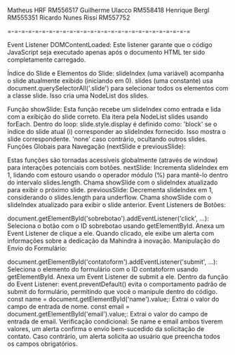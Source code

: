 Matheus HRF RM556517
Guilherme Ulacco RM558418
Henrique Bergl RM555351
Ricardo Nunes Rissi RM557752

=-=-=-=-=-=-=-=-=-=-=-=-=-=-=-=-=-=-=-=-=-=-=-=-=-=-=

Event Listener DOMContentLoaded: Este listener garante que o código JavaScript seja executado apenas após o documento HTML ter sido completamente carregado.

Índice do Slide e Elementos do Slide:
slideIndex (uma variável) acompanha o slide atualmente exibido (iniciando em 0).
slides (uma constante) usa document.querySelectorAll('.slide') para selecionar todos os elementos com a classe slide. Isso cria uma NodeList dos slides.

Função showSlide:
Esta função recebe um slideIndex como entrada e lida com a exibição do slide correto.
Ela itera pela NodeList slides usando forEach.
Dentro do loop:
slide.style.display é definido como:
'block' se o índice do slide atual (i) corresponder ao slideIndex fornecido. Isso mostra o slide correspondente.
'none' caso contrário, ocultando outros slides.
Funções Globais para Navegação (nextSlide e previousSlide):

Estas funções são tornadas acessíveis globalmente (através de window) para interações potenciais com botões.
nextSlide:
Incrementa slideIndex em 1, lidando com estouro usando o operador módulo (%) para mantê-lo dentro do intervalo slides.length.
Chama showSlide com o slideIndex atualizado para exibir o próximo slide.
previousSlide:
Decrementa slideIndex em 1, considerando o slides.length para underflow.
Chama showSlide com o slideIndex atualizado para exibir o slide anterior.
Event Listeners de Botões:

document.getElementById('sobrebotao').addEventListener('click', ...):
Seleciona o botão com o ID sobrebotao usando getElementById.
Anexa um Event Listener de clique a ele.
Quando clicado, ele exibe um alerta com informações sobre a dedicação da Mahindra à inovação.
Manipulação do Envio do Formulário:

document.getElementById('contatoform').addEventListener('submit', ...):
Seleciona o elemento do formulário com o ID contatoform usando getElementById.
Anexa um Event Listener de submit a ele.
Dentro da função do Event Listener:
event.preventDefault() evita o comportamento padrão de submit do formulário, permitindo que você o manipule dentro do código.
const name = document.getElementById('name').value;: Extrai o valor do campo de entrada de nome.
const email = document.getElementById('email').value;: Extrai o valor do campo de entrada de email.
Verificação condicional:
Se name e email ambos tiverem valores, um alerta confirma o envio bem-sucedido da solicitação de contato.
Caso contrário, um alerta solicita ao usuário que preencha todos os campos obrigatórios.
